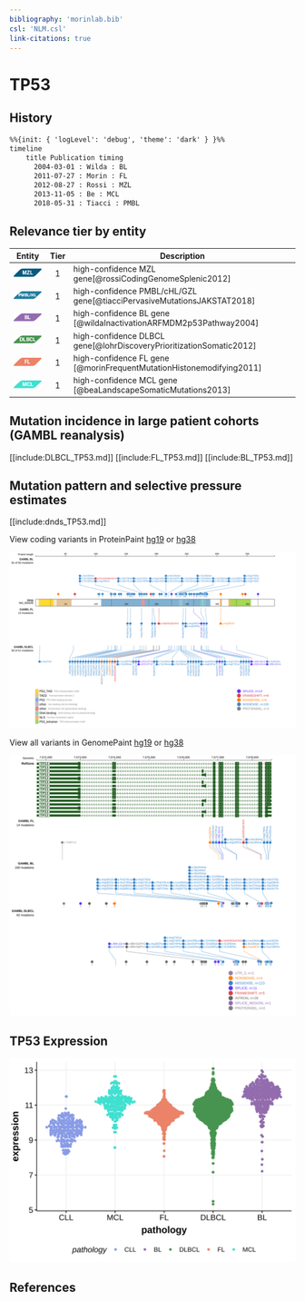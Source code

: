 ```yaml
---
bibliography: 'morinlab.bib'
csl: 'NLM.csl'
link-citations: true
---
```

# TP53

## History

```mermaid
%%{init: { 'logLevel': 'debug', 'theme': 'dark' } }%%
timeline
    title Publication timing
      2004-03-01 : Wilda : BL
      2011-07-27 : Morin : FL
      2012-08-27 : Rossi : MZL
      2013-11-05 : Be : MCL
      2018-05-31 : Tiacci : PMBL
```

## Relevance tier by entity

|Entity|Tier|Description               |
|:------:|:----:|--------------------------|
|![MZL](images/icons/MZL_tier1.png)|1|high-confidence MZL gene[@rossiCodingGenomeSplenic2012]|
|![PMBL](images/icons/PMBL_tier1.png)|1|high-confidence PMBL/cHL/GZL gene[@tiacciPervasiveMutationsJAKSTAT2018]|
|![BL](images/icons/BL_tier1.png)    |1   |high-confidence BL gene   [@wildaInactivationARFMDM2p53Pathway2004]|
|![DLBCL](images/icons/DLBCL_tier1.png) |1   |high-confidence DLBCL gene[@lohrDiscoveryPrioritizationSomatic2012]|
|![FL](images/icons/FL_tier1.png)    |1   |high-confidence FL gene   [@morinFrequentMutationHistonemodifying2011]|
|![MCL](images/icons/MCL_tier1.png)   |1   |high-confidence MCL gene  [@beaLandscapeSomaticMutations2013]|

## Mutation incidence in large patient cohorts (GAMBL reanalysis)

[[include:DLBCL_TP53.md]]
[[include:FL_TP53.md]]
[[include:BL_TP53.md]]

## Mutation pattern and selective pressure estimates

[[include:dnds_TP53.md]]

View coding variants in ProteinPaint [hg19](https://morinlab.github.io/LLMPP/GAMBL/TP53_protein.html)  or [hg38](https://morinlab.github.io/LLMPP/GAMBL/TP53_protein_hg38.html)

![](images/proteinpaint/TP53_NM_000546.svg)

View all variants in GenomePaint [hg19](https://morinlab.github.io/LLMPP/GAMBL/TP53.html)  or [hg38](https://morinlab.github.io/LLMPP/GAMBL/TP53_hg38.html)

![](images/proteinpaint/TP53.svg)

## TP53 Expression
![](images/gene_expression/TP53_by_pathology.svg)


<!-- ORIGIN: wildaInactivationARFMDM2p53Pathway2004 -->
<!-- BL: wildaInactivationARFMDM2p53Pathway2004 -->
<!-- FL: morinFrequentMutationHistonemodifying2011 -->
<!-- BL: wildaInactivationARFMDM2p53Pathway2004 -->
<!-- MCL: beaLandscapeSomaticMutations2013 -->
<!-- MZL: rossiCodingGenomeSplenic2012c -->
<!-- PMBL: tiacciPervasiveMutationsJAKSTAT2018b -->

## References
